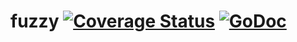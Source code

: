 # fuzzy [![Coverage Status](https://coveralls.io/repos/github/kczimm/fuzzy/badge.svg?branch=master)](https://coveralls.io/github/kczimm/fuzzy?branch=master) [![GoDoc](https://godoc.org/github.com/kczimm/fuzzy?status.svg)](https://godoc.org/github.com/kczimm/fuzzy)